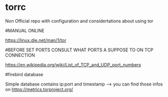 # torrc
Non Official repo with configuration and considertations about using tor 

#MANUAL ONLINE

https://linux.die.net/man/1/tor

#BEFORE SET PORTS CONSULT WHAT PORTS A SUPPOSE TO ON TCP CONNECTION 

https://en.wikipedia.org/wiki/List_of_TCP_and_UDP_port_numbers

#firebird database

 Simple database contains ip:port and timestamp --> you can find those infos on https://metrics.torproject.org/
